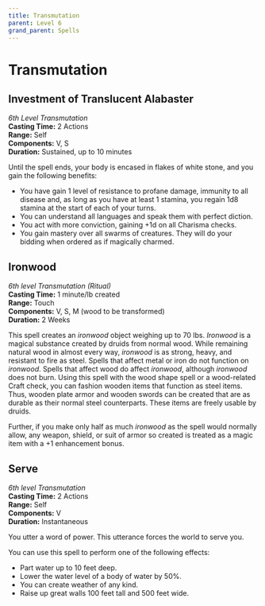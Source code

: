 ```yaml
---
title: Transmutation
parent: Level 6
grand_parent: Spells
---
```


# Transmutation

## Investment of Translucent Alabaster
*6th Level Transmutation*<br>
**Casting Time:** 2 Actions<br>
**Range:** Self<br>
**Components:** V, S<br>
**Duration:** Sustained, up to 10 minutes

Until the spell ends, your body is encased in flakes of white stone, and you gain the following benefits:
* You have gain 1 level of resistance to profane damage, immunity to all disease and, as long as you have at least 1 stamina, you regain 1d8 stamina at the start of each of your turns.
* You can understand all languages and speak them with perfect diction.
* You act with more conviction, gaining +1d on all Charisma checks.
* You gain mastery over all swarms of creatures. They will do your bidding when ordered as if magically charmed.

## Ironwood
*6th level Transmutation (Ritual)*<br>
**Casting Time:** 1 minute/lb created<br>
**Range:** Touch<br>
**Components:** V, S, M (wood to be transformed)<br>
**Duration:** 2 Weeks

This spell creates an *ironwood* object weighing up to 70 lbs. *Ironwood* is a magical substance created by druids from normal wood. While remaining natural wood in almost every way, *ironwood* is as strong, heavy, and resistant to fire as steel. Spells that affect metal or iron do not function on *ironwood*. Spells that affect wood do affect *ironwood*, although *ironwood* does not burn. Using this spell with the wood shape spell or a wood-related Craft check, you can fashion wooden items that function as steel items. Thus, wooden plate armor and wooden swords can be created that are as durable as their normal steel counterparts. These items are freely usable by druids.

Further, if you make only half as much *ironwood* as the spell would normally allow, any weapon, shield, or suit of armor so created is treated as a magic item with a +1 enhancement bonus.

## Serve
*6th level Transmutation*<br>
**Casting Time:** 2 Actions<br>
**Range:** Self<br>
**Components:** V<br>
**Duration:** Instantaneous

You utter a word of power. This utterance forces the world to serve you. 

You can use this spell to perform one of the following effects:
* Part water up to 10 feet deep.
* Lower the water level of a body of water by 50%.
* You can create weather of any kind.
* Raise up great walls 100 feet tall and 500 feet wide. 
